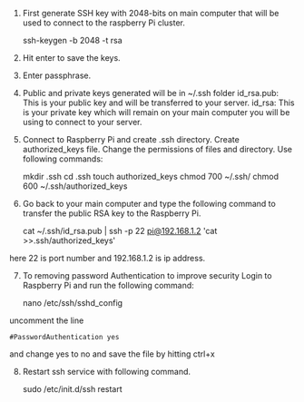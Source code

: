 1.  First generate SSH key with 2048-bits on main computer that will be used to
connect to the raspberry Pi cluster. 

     ssh-keygen -b 2048 -t rsa 

2.  Hit enter to save the keys. 

3.  Enter passphrase. 

4.  Public and private keys generated will be in ~/.ssh folder 
id_rsa.pub: This is your public key and will be transferred to your server. 
id_rsa: This is your private key which will remain on your main computer you 
will be using to connect to your server. 

5.  Connect to Raspberry Pi and create .ssh directory. Create authorized_keys 
file. Change the permissions of files and directory. Use following commands: 

    mkdir .ssh cd .ssh
    touch authorized_keys 
    chmod 700 ~/.ssh/ 
    chmod 600 ~/.ssh/authorized_keys 

6.  Go back to your main computer and type the following command to transfer the
 public RSA key to the Raspberry Pi. 
 
     cat ~/.ssh/id_rsa.pub | ssh -p 22 pi@192.168.1.2 'cat >>.ssh/authorized_keys' 
 
here 22 is port number and 192.168.1.2 is ip address. 

7. To removing password Authentication to improve security Login to
Raspberry Pi and run the following command: 

    nano /etc/ssh/sshd_config  

uncomment
the line 

    #PasswordAuthentication yes 

and change yes to no and save the file by hitting ctrl+x 

8.  Restart ssh service with following command. 

      sudo /etc/init.d/ssh restart

